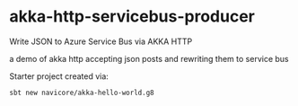 # akka-http-servicebus-producer

Write JSON to Azure Service Bus via AKKA HTTP

a demo of akka http accepting json posts and rewriting them to service bus

Starter project created via:

```console
sbt new navicore/akka-hello-world.g8 
```

